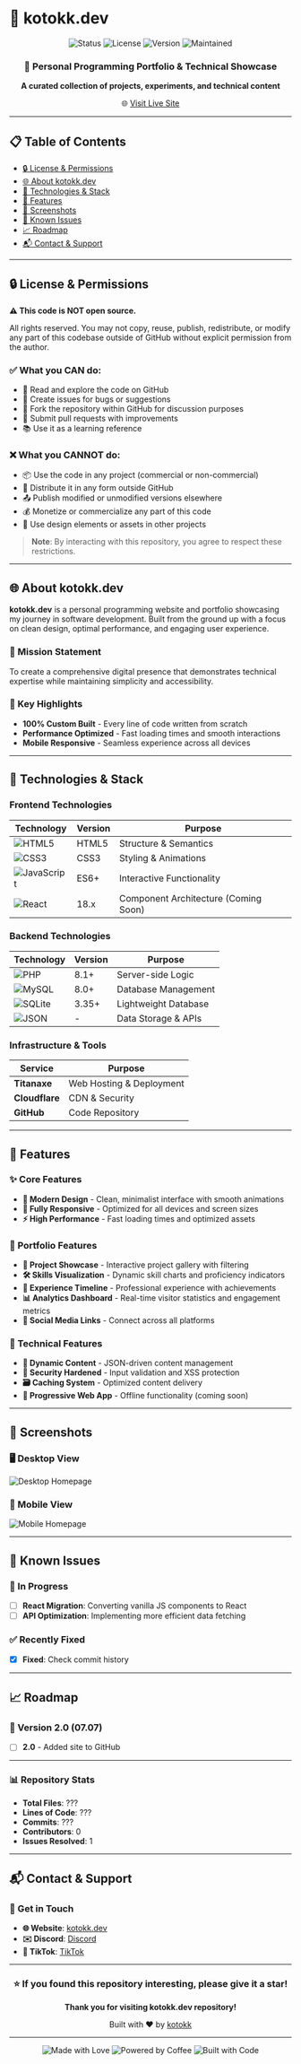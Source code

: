 # 🚀 kotokk.dev

<div align="center">
  <img src="https://img.shields.io/badge/Status-Active-brightgreen" alt="Status">
  <img src="https://img.shields.io/badge/License-Proprietary-red" alt="License">
  <img src="https://img.shields.io/badge/Version-2.0-blue" alt="Version">
  <img src="https://img.shields.io/badge/Maintained-Yes-green" alt="Maintained">
</div>

<div align="center">
  <h3>🎯 Personal Programming Portfolio & Technical Showcase</h3>
  <p><strong>A curated collection of projects, experiments, and technical content</strong></p>
  <p>🌐 <a href="https://kotokk.dev">Visit Live Site</a></p>
</div>

---

## 📋 Table of Contents

- [🔒 License & Permissions](#-license--permissions)
- [🌐 About kotokk.dev](#-about-kotokkdev)
- [🔧 Technologies & Stack](#-technologies--stack)
- [🚀 Features](#-features)
- [📱 Screenshots](#-screenshots)
- [🐛 Known Issues](#-known-issues)
- [📈 Roadmap](#-roadmap)
- [📬 Contact & Support](#-contact--support)

---

## 🔒 License & Permissions

**⚠️ This code is NOT open source.**

All rights reserved. You may not copy, reuse, publish, redistribute, or modify any part of this codebase outside of GitHub without explicit permission from the author.

### ✅ What you CAN do:
- 👀 Read and explore the code on GitHub
- 🐛 Create issues for bugs or suggestions
- 🍴 Fork the repository within GitHub for discussion purposes
- 💬 Submit pull requests with improvements
- 📚 Use it as a learning reference

### ❌ What you CANNOT do:
- 📦 Use the code in any project (commercial or non-commercial)
- 🔄 Distribute it in any form outside GitHub
- 📤 Publish modified or unmodified versions elsewhere
- 💰 Monetize or commercialize any part of this code
- 🎨 Use design elements or assets in other projects

> **Note**: By interacting with this repository, you agree to respect these restrictions.

---

## 🌐 About kotokk.dev

**kotokk.dev** is a personal programming website and portfolio showcasing my journey in software development. Built from the ground up with a focus on clean design, optimal performance, and engaging user experience.

### 🎯 Mission Statement
To create a comprehensive digital presence that demonstrates technical expertise while maintaining simplicity and accessibility.

### 🌟 Key Highlights
- **100% Custom Built** - Every line of code written from scratch
- **Performance Optimized** - Fast loading times and smooth interactions
- **Mobile Responsive** - Seamless experience across all devices

---

## 🔧 Technologies & Stack

### Frontend Technologies
| Technology | Version | Purpose |
|------------|---------|---------|
| ![HTML5](https://img.shields.io/badge/HTML5-E34F26?style=flat&logo=html5&logoColor=white) | HTML5 | Structure & Semantics |
| ![CSS3](https://img.shields.io/badge/CSS3-1572B6?style=flat&logo=css3&logoColor=white) | CSS3 | Styling & Animations |
| ![JavaScript](https://img.shields.io/badge/JavaScript-F7DF1E?style=flat&logo=javascript&logoColor=black) | ES6+ | Interactive Functionality |
| ![React](https://img.shields.io/badge/React-61DAFB?style=flat&logo=react&logoColor=black) | 18.x | Component Architecture (Coming Soon) |

### Backend Technologies
| Technology | Version | Purpose |
|------------|---------|---------|
| ![PHP](https://img.shields.io/badge/PHP-777BB4?style=flat&logo=php&logoColor=white) | 8.1+ | Server-side Logic |
| ![MySQL](https://img.shields.io/badge/MySQL-4479A1?style=flat&logo=mysql&logoColor=white) | 8.0+ | Database Management |
| ![SQLite](https://img.shields.io/badge/SQLite-003B57?style=flat&logo=sqlite&logoColor=white) | 3.35+ | Lightweight Database |
| ![JSON](https://img.shields.io/badge/JSON-000000?style=flat&logo=json&logoColor=white) | - | Data Storage & APIs |

### Infrastructure & Tools
| Service | Purpose |
|---------|---------|
| **Titanaxe** | Web Hosting & Deployment |
| **Cloudflare** | CDN & Security |
| **GitHub** | Code Repository |

---

## 🚀 Features

### ✨ Core Features
- **🎨 Modern Design** - Clean, minimalist interface with smooth animations
- **📱 Fully Responsive** - Optimized for all devices and screen sizes
- **⚡ High Performance** - Fast loading times and optimized assets

### 🎯 Portfolio Features
- **📂 Project Showcase** - Interactive project gallery with filtering
- **🛠️ Skills Visualization** - Dynamic skill charts and proficiency indicators
- **💼 Experience Timeline** - Professional experience with achievements
- **📊 Analytics Dashboard** - Real-time visitor statistics and engagement metrics
- **📱 Social Media Links** - Connect across all platforms

### 🔧 Technical Features
- **🔄 Dynamic Content** - JSON-driven content management
- **🔐 Security Hardened** - Input validation and XSS protection
- **🗃️ Caching System** - Optimized content delivery
- **📱 Progressive Web App** - Offline functionality (coming soon)

---

## 📱 Screenshots

### 🖥️ Desktop View

![Desktop Homepage](https://raw.githubusercontent.com/Kotok7/kotokk.dev/main/readme_files/desktop.png)
### 📱 Mobile View

![Mobile Homepage](https://raw.githubusercontent.com/Kotok7/kotokk.dev/main/readme_files/mobile.png)

---

## 🐛 Known Issues

### 🔄 In Progress
- [ ] **React Migration**: Converting vanilla JS components to React
- [ ] **API Optimization**: Implementing more efficient data fetching

### ✅ Recently Fixed
- [x] **Fixed**: Check commit history

---

## 📈 Roadmap

### 🎯 Version 2.0 (07.07)
- [ ] **2.0** - Added site to GitHub

---

### 📊 Repository Stats
- **Total Files**: ???
- **Lines of Code**: ???
- **Commits**: ???
- **Contributors**: 0
- **Issues Resolved**: 1

---

## 📬 Contact & Support

### 🤝 Get in Touch
- **🌐 Website**: [kotokk.dev](https://kotokk.dev)
- **✉️ Discord**: [Discord](https://discord.com/invite/xPaqvs5NHk)
- **🎥 TikTok**: [TikTok](https://tiktok.com/@kotokk_)

---

<div align="center">
  <h3>⭐ If you found this repository interesting, please give it a star!</h3>
  <p><strong>Thank you for visiting kotokk.dev repository!</strong></p>
  <p>Built with ❤️ by <a href="https://kotokk.dev">kotokk</a></p>
</div>

---

<div align="center">
  <img src="https://img.shields.io/badge/Made%20with-❤️-red" alt="Made with Love">
  <img src="https://img.shields.io/badge/Powered%20by-Coffee-brown" alt="Powered by Coffee">
  <img src="https://img.shields.io/badge/Built%20with-Code-blue" alt="Built with Code">
</div>
